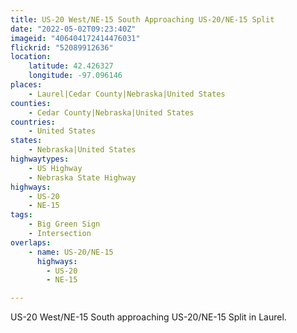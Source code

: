 ```yaml
---
title: US-20 West/NE-15 South Approaching US-20/NE-15 Split
date: "2022-05-02T09:23:40Z"
imageid: "406404172414476031"
flickrid: "52089912636"
location:
    latitude: 42.426327
    longitude: -97.096146
places:
    - Laurel|Cedar County|Nebraska|United States
counties:
    - Cedar County|Nebraska|United States
countries:
    - United States
states:
    - Nebraska|United States
highwaytypes:
    - US Highway
    - Nebraska State Highway
highways:
    - US-20
    - NE-15
tags:
    - Big Green Sign
    - Intersection
overlaps:
    - name: US-20/NE-15
      highways:
        - US-20
        - NE-15

---
```

US-20 West/NE-15 South approaching US-20/NE-15 Split in Laurel.